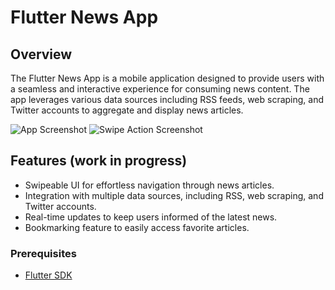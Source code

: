 # Flutter News App

## Overview

The Flutter News App is a mobile application designed to provide users with a seamless and interactive experience for consuming news content. The app leverages various data sources including RSS feeds, web scraping, and Twitter accounts to aggregate and display news articles.

![App Screenshot](app_images/app.jpeg)
![Swipe Action Screenshot](app_images/swipe.jpeg)

## Features (work in progress)

- Swipeable UI for effortless navigation through news articles.
- Integration with multiple data sources, including RSS, web scraping, and Twitter accounts.
- Real-time updates to keep users informed of the latest news.
- Bookmarking feature to easily access favorite articles.

### Prerequisites

- [Flutter SDK](https://flutter.dev/docs/get-started/install)